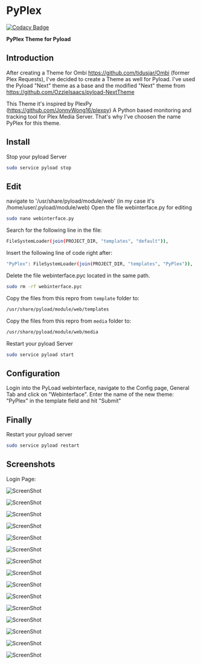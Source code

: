 PyPlex
=========

[![Codacy Badge](https://api.codacy.com/project/badge/Grade/b33743975ac9430aae4da10aa107c8a7)](https://www.codacy.com/app/xunil75/PyPlex?utm_source=github.com&utm_medium=referral&utm_content=xunil75/PyPlex&utm_campaign=badger)

**PyPlex Theme for Pyload**

Introduction
----
After creating a Theme for Ombi https://github.com/tidusjar/Ombi (former Plex Requests), I've decided to create a Theme as well for Pyload. I've used the Pyload "Next" theme as a base and the modified "Next" theme from https://github.com/OzzieIsaacs/pyload-NextTheme

This Theme it's inspired by PlexPy (https://github.com/JonnyWong16/plexpy) A Python based monitoring and tracking tool for Plex Media Server. That's why I've choosen the name PyPlex for this theme.

Install
----
Stop your pyload Server

```sh
sudo service pyload stop
```

Edit
----
navigate to '/usr/share/pyload/module/web' (in my case it's /home/user/.pyload/module/web)
Open the file webinterface.py for editing

```sh
sudo nano webinterface.py
```

Search for the following line in the file:

```sh
FileSystemLoader(join(PROJECT_DIR, "templates", "default")),
```

Insert the following line of code right after:

```sh
"PyPlex": FileSystemLoader(join(PROJECT_DIR, "templates", "PyPlex")),
```

Delete the file webinterface.pyc located in the same path.

```sh
sudo rm -rf webinterface.pyc
```
 
Copy the files from this repro from `template` folder to:

```sh
/usr/share/pyload/module/web/templates
```

Copy the files from this repro from `media` folder to:

```sh
/usr/share/pyload/module/web/media
```

Restart your pyload Server

```sh
sudo service pyload start
```

Configuration
----
Login into the PyLoad webinterface, navigate to the Config page, General Tab and click on "Webinterface". Enter the name of the new theme: "PyPlex" in the template field and hit "Submit"

Finally
----
Restart your pyload server

```sh
sudo service pyload restart
```

Screenshots
----
Login Page:

![ScreenShot](https://github.com/xunil75/PyPlex/blob/master/Screenshots/Login.jpg)

![ScreenShot](https://github.com/xunil75/PyPlex/blob/master/Screenshots/Screen%20Shot%202017-10-20%20at%2017.38.03.png)

![ScreenShot](https://github.com/xunil75/PyPlex/blob/master/Screenshots/Screen%20Shot%202017-10-20%20at%2017.38.27.png)

![ScreenShot](https://github.com/xunil75/PyPlex/blob/master/Screenshots/Screen%20Shot%202017-10-20%20at%2017.38.37.png)

![ScreenShot](https://github.com/xunil75/PyPlex/blob/master/Screenshots/Screen%20Shot%202017-10-20%20at%2017.38.44.png)

![ScreenShot](https://github.com/xunil75/PyPlex/blob/master/Screenshots/Screen%20Shot%202017-10-20%20at%2017.38.53.png)

![ScreenShot](https://github.com/xunil75/PyPlex/blob/master/Screenshots/Screen%20Shot%202017-10-20%20at%2017.39.02.png)

![ScreenShot](https://github.com/xunil75/PyPlex/blob/master/Screenshots/Screen%20Shot%202017-10-20%20at%2017.39.08.png)

![ScreenShot](https://github.com/xunil75/PyPlex/blob/master/Screenshots/Screen%20Shot%202017-10-20%20at%2017.39.15.png)

![ScreenShot](https://github.com/xunil75/PyPlex/blob/master/Screenshots/Screen%20Shot%202017-10-20%20at%2017.39.22.png)

![ScreenShot](https://github.com/xunil75/PyPlex/blob/master/Screenshots/Screen%20Shot%202017-10-20%20at%2017.39.32.png)

![ScreenShot](https://github.com/xunil75/PyPlex/blob/master/Screenshots/Screen%20Shot%202017-10-20%20at%2017.39.51.png)

![ScreenShot](https://github.com/xunil75/PyPlex/blob/master/Screenshots/Screen%20Shot%202017-10-20%20at%2017.40.04.png)

![ScreenShot](https://github.com/xunil75/PyPlex/blob/master/Screenshots/Screen%20Shot%202017-10-20%20at%2017.40.38.png)

![ScreenShot](https://github.com/xunil75/PyPlex/blob/master/Screenshots/Screen%20Shot%202017-10-20%20at%2017.41.13.png)


